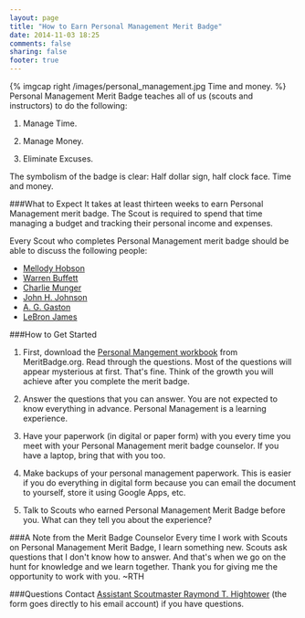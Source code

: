```yaml
---
layout: page
title: "How to Earn Personal Management Merit Badge"
date: 2014-11-03 18:25
comments: false
sharing: false
footer: true
---
```

{% imgcap right /images/personal_management.jpg Time and money. %}
Personal Management Merit Badge teaches all of us (scouts and instructors) to do the following:

1. Manage Time.

2. Manage Money.

3. Eliminate Excuses.

The symbolism of the badge is clear: Half dollar sign, half clock face. Time and money.

###What to Expect
It takes at least thirteen weeks to earn Personal Management merit badge. The Scout is required to spend that time managing a budget and tracking their personal income and expenses.

Every Scout who completes Personal Management merit badge should be able to discuss the following people:

* [Mellody Hobson](https://www.arielinvestments.com/our-team/#hobson)
* [Warren Buffett](http://www.berkshirehathaway.com/)
* [Charlie Munger](http://www.berkshirehathaway.com/)
* [John H. Johnson](http://www.thehistorymakers.com/biography/john-h-johnson-40)
* [A. G. Gaston](http://www.c-span.org/video/?180835-1/book-discussion-black-titan-g-gaston)
* [LeBron James](http://www.fool.com/ecap/the_motley_fool/lebron-james-the-next-warren-buffett)

###How to Get Started

1. First, download the [Personal Mangement workbook](http://meritbadge.org/wiki/images/f/fa/Personal_Management.pdf) from MeritBadge.org. Read through the questions. Most of the questions will appear mysterious at first. That's fine. Think of the growth you will achieve after you complete the merit badge.

2. Answer the questions that you can answer. You are not expected to know everything in advance. Personal Management is a learning experience.

3. Have your paperwork (in digital or paper form) with you every time you meet with your Personal Management merit badge counselor. If you have a laptop, bring that with you too.

4. Make backups of your personal management paperwork. This is easier if you do everything in digital form because you can email the document to yourself, store it using Google Apps, etc.

5. Talk to Scouts who earned Personal Management Merit Badge before you. What can they tell you about the experience? 

###A Note from the Merit Badge Counselor
Every time I work with Scouts on Personal Management Merit Badge, I learn something new. Scouts ask questions that I don't know how to answer. And that's when we go on the hunt for knowledge and we learn together. Thank you for giving me the opportunity to work with you. ~RTH

###Questions
Contact [Assistant Scoutmaster Raymond T. Hightower](http://rayhightower.com/contact/) (the form goes directly to his email account) if you have questions.

